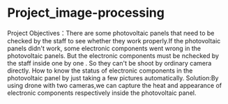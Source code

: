 # Project_image-processing
Project Objectives：There are some photovoltaic panels that need to be checked by the staff to see whether they work properly.If the photovoltaic panels didn't work, some electronic components went wrong in the photovoltaic panels. But the electronic components must be nchecked by the staff inside one by one . So they can't be shoot by ordinary camera directly. How to know the status of electronic components in the photovoltaic panel by just taking a few pictures automatically.
Solution:By using drone with two cameras,we can capture the heat and appearance of electronic components respectively inside the photovoltaic panel.
